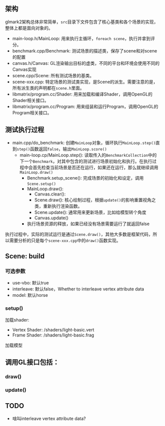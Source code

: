 ## 架构
glmark2架构总体非常简单，`src`目录下文件包含了核心基类和各个场景的实现，整体上都是面向对象的。

- main-loop.h/MainLoop: 用来执行主循环，`foreach scene`，执行并拿到评分。
- benchmark.cpp/Benchmark: 测试场景的描述类，保存了scene和对scene的配置
- canvas.h/Canvas: GL渲染输出目标的虚类，不同的平台和环境会使用不同的Canvas实现
- scene.cpp/Scene: 所有测试场景的基类。
- scene-xxx.cpp: 特定场景的测试类实现，是Scene的派生。需要注意的是，所有派生类的声明都在`scene.h`里面。
- libmatrix/program.cc/Shader: 用来加载和编译Shader，调用OpenGL的Shader相关接口。
- libmatrix/program.cc/Program: 用来组装和运行Program，调用OpenGL的Program相关接口。


## 测试执行过程
- main.cpp/do_benchmark: 创建`MainLoop`对象，循环执行`MainLoop.step()`直到`step()`函数返回`false`，输出`MainLoop.score()`
  - main-loop.cp/MainLoop.step(): 读取传入的`BenchmarkCollection`中的下一个`Benchmark`，对其中包含的测试进行场景初始化和执行。在执行过程中会首先检查当前场景是否还在运行，如果还在运行，那么就继续调用`MainLoop.draw()`
    - Benchmark.setup_scene(): 完成场景的初始化和设定，调用`Scene.setup()`
    - MainLoop.draw():
      - Canvas.clear():
      - Scene.draw(): 核心绘制过程，根据`update()`的影响重置视角之类，重新执行渲染函数。
      - Scene.update(): 通常用来更新场景，比如给模型转个角度
      - Canvas.update()
    - 执行场景资源的释放，如果已经没有场景需要运行了就返回false

执行过程中，实际的测试运行是通过`Scene.draw()`，其他大多数是框架代码，所以需要分析的只是每个`scene-xxx.cpp`中的`draw()`函数实现。

## Scene: build
### 可选参数
- use-vbo: 默认true
- interleave: 默认false，Whether to interleave vertex attribute data
- model: 默认horse

### setup()
加载shader:
- Vertex Shader: /shaders/light-basic.vert
- Frame Shader: /shaders/light-basic.frag

加载模型

调用GL接口包括：
- 
### draw()

### update()


## TODO
- 啥叫interleave vertex attribute data?